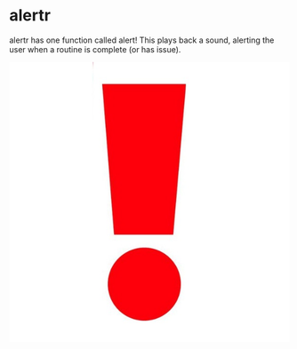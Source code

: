 # alertr

alertr has one function called alert! This plays back a sound, alerting the user when a routine is complete (or has issue).

![](docs/metal-gear-alert.jpg)
